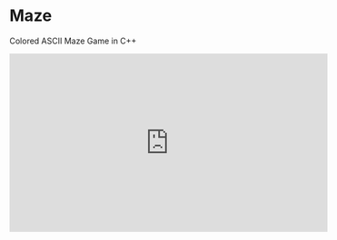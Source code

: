 # Maze
Colored ASCII Maze Game in C++

<iframe width="560" height="315" src="https://www.youtube.com/watch?v=2bAcb7ZJlB8" frameborder="0" allow="accelerometer; autoplay; encrypted-media; gyroscope;picture-in-picture" allowfullscreen></iframe>
